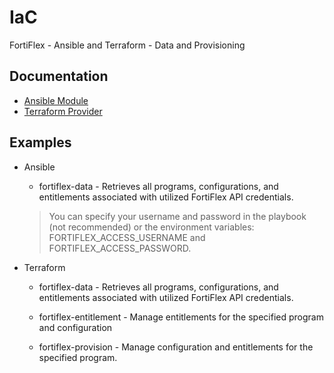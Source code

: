 # IaC

FortiFlex - Ansible and Terraform - Data and Provisioning

## Documentation

- [Ansible Module](https://ansible-galaxy-fortiflexvm-docs.readthedocs.io/en/latest/)
- [Terraform Provider](https://registry.terraform.io/providers/fortinetdev/fortiflexvm/latest/docs)

## Examples

- Ansible
  - fortiflex-data - Retrieves all programs, configurations, and entitlements associated with utilized FortiFlex API credentials.

  > You can specify your username and password in the playbook (not recommended) or the environment variables: FORTIFLEX_ACCESS_USERNAME and FORTIFLEX_ACCESS_PASSWORD.

- Terraform
  - fortiflex-data - Retrieves all programs, configurations, and entitlements associated with utilized FortiFlex API credentials.

  - fortiflex-entitlement - Manage entitlements for the specified program and configuration

  - fortiflex-provision - Manage configuration and entitlements for the specified program.
  